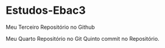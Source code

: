 # Estudos-Ebac3
Meu Terceiro Repositório no Github

Meu Quarto Repositório no Git
Quinto commit no Repositório.
